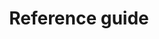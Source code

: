 ---
title: Reference guide
bundle: reference
icon: "fa fa-book"
type: root
layout: root
weight: 100
---